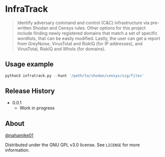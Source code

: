 # InfraTrack
> Identify adversary command and control (C&C) infrastructure via pre-written Shodan and Censys rules. Other options for this project include finding newly registered domains that match a set 
of specific wordlists, that can be easily modified. Lastly, the user can get a report from GreyNoise, VirusTotal and RiskIQ (for IP addresses), and VirusTotal, RiskIQ and WhoIs (for domains).


<!-- ![](screenshot.png) -->
<!---
## Installation

OS X & Linux:

```sh
npm install my-crazy-module --save
```

Windows:

```sh
edit autoexec.bat
```
--->
## Usage example

```python
python3 infratrack.py --hunt '/path/to/shodan/censys/sig/files'
```
<!---
A few motivating and useful examples of how your product can be used. Spice this up with code blocks and potentially more screenshots.

_For more examples and usage, please refer to the [Wiki][wiki]._

## Development setup

Describe how to install all development dependencies and how to run an automated test-suite of some kind. Potentially do this for multiple platforms.

```sh
make install
npm test
```
--->
## Release History
<!---
* 0.2.1
    * CHANGE: Update docs (module code remains unchanged)
* 0.2.0
    * CHANGE: Remove `setDefaultXYZ()`
    * ADD: Add `init()`
* 0.1.1 (27 May 2022)
    * CHANGE: Separate program into multiple modules
    * ADD: Capability to insert website information to MongoDB
    * ADD: Include text file of allowed JavaScript domains to filter out trackers, analytics, etc.
* 0.1.0
    * The first proper release
    * CHANGE: Restructure files, add database connection -->
* 0.0.1
    * Work in progress

## About

 [@nahamike01](https://twitter.com/nahamike01) 

Distributed under the GNU GPL v3.0 license. See ``LICENSE`` for more information.

<!-- [https://github.com/yourname/github-link](https://github.com/mrippey/) -->
<!---
## Contributing

1. Fork it (<https://github.com/yourname/yourproject/fork>)
2. Create your feature branch (`git checkout -b feature/fooBar`)
3. Commit your changes (`git commit -am 'Add some fooBar'`)
4. Push to the branch (`git push origin feature/fooBar`)
5. Create a new Pull Request
--->
<!-- Markdown link & img dfn's 
[npm-image]: https://img.shields.io/npm/v/datadog-metrics.svg?style=flat-square
[npm-url]: https://npmjs.org/package/datadog-metrics
[npm-downloads]: https://img.shields.io/npm/dm/datadog-metrics.svg?style=flat-square
[travis-image]: https://img.shields.io/travis/dbader/node-datadog-metrics/master.svg?style=flat-square
[travis-url]: https://travis-ci.org/dbader/node-datadog-metrics
[wiki]: https://github.com/yourname/yourproject/wiki
--->

